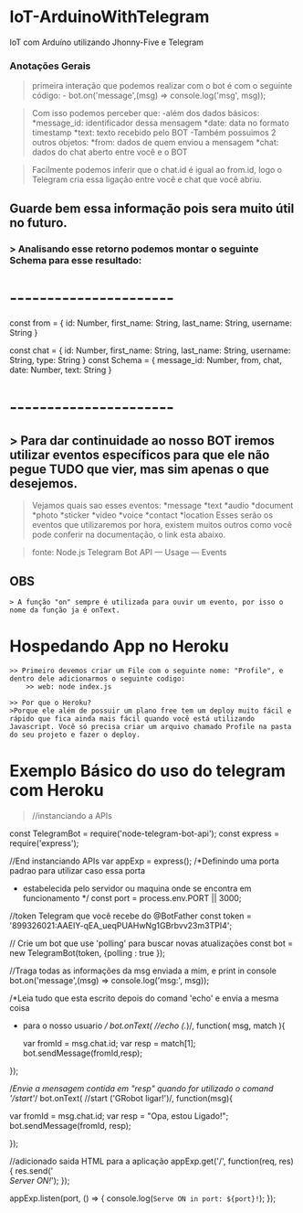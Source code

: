 # IoT-ArduinoWithTelegram
IoT com Arduíno utilizando Jhonny-Five e Telegram


### Anotações Gerais ###

> primeira interação que podemos realizar com o bot é com o seguinte código:
    - bot.on('message',(msg) => console.log('msg', msg));

> Com isso podemos perceber que: 
    -além dos dados básicos:
        *message_id: identificador dessa mensagem
        *date: data no formato timestamp
        *text: texto recebido pelo BOT
    -Também possuimos 2 outros objetos:
        *from: dados de quem enviou a mensagem
        *chat: dados do chat aberto entre você e o BOT

> Facilmente podemos inferir que o chat.id é igual ao from.id, logo o Telegram cria essa ligação    entre você e chat que você abriu.
## Guarde bem essa informação pois sera muito útil no futuro.

### > Analisando esse retorno podemos montar o seguinte Schema para esse resultado:

# ----------------------
const from = { 
  id: Number,
  first_name: String,
  last_name: String,
  username: String 
}
     
const chat = { 
  id: Number,
  first_name: String,
  last_name: String,
  username: String,
  type: String 
}
const Schema = { 
  message_id: Number,
  from,
  chat,
  date: Number,
  text: String
}
# ----------------------

## > Para dar continuidade ao nosso BOT iremos utilizar eventos específicos para que ele não pegue TUDO que vier, mas sim apenas o que desejemos.
>Vejamos quais sao esses eventos:
    *message
    *text
    *audio
    *document
    *photo
    *sticker
    *video
    *voice
    *contact
    *location
> Esses serão os eventos que utilizaremos por hora, existem muitos outros como você pode conferir na documentação, o link esta abaixo.

> fonte: Node.js Telegram Bot API — Usage — Events

## OBS ##
    > A função "on" sempre é utilizada para ouvir um evento, por isso o nome da função ja é onText.

# Hospedando App no Heroku
    >> Primeiro devemos criar um File com o seguinte nome: "Profile", e dentro dele adicionarmos o seguinte codigo:
        >> web: node index.js

    >> Por que o Heroku? 
    >Porque ele além de possuir um plano free tem um deploy muito fácil e rápido que fica ainda mais fácil quando você está utilizando Javascript. Você só precisa criar um arquivo chamado Profile na pasta do seu projeto e fazer o deploy.

# Exemplo Básico do uso do telegram com Heroku #

>//instanciando a APIs 

const TelegramBot = require('node-telegram-bot-api');
const express = require('express');

//End instanciando APIs
var appExp = express();
/*Definindo uma porta padrao para utilizar caso essa porta
* estabelecida pelo servidor ou maquina onde se encontra em funcionamento
*/
const port = process.env.PORT || 3000;

//token Telegram que você recebe do @BotFather 
const token = '899326021:AAEIY-qEA_ueqPUAHwNg1GBrbvv23m3TPI4';

// Crie um bot que use 'polling' para buscar novas atualizações 
const bot = new TelegramBot(token, {polling :  true });

  //Traga todas as informações da msg enviada a mim, e print in console
bot.on('message',(msg) => console.log('msg:', msg));

/*Leia tudo que esta escrito depois do comand 'echo' e envia a mesma coisa 
* para o nosso usuario */
bot.onText( /\/echo (.*)/, function( msg, match ){
  
  var fromId = msg.chat.id;
  var resp = match[1];
  bot.sendMessage(fromId,resp);
  
});

/*Envie a mensagem contida em "resp" quando for utilizado o comand '/start'*/ 
bot.onText( /\/start ('GRobot ligar!')/, function(msg){
  
  var fromId = msg.chat.id;
  var resp = "Opa, estou Ligado!";
  bot.sendMessage(fromId, resp);
  
});

//adicionado saida HTML para a aplicação
appExp.get('/', function(req, res) {
  res.send('<br><i>Server ON!</i>');
});


appExp.listen(port, () => {
  console.log(`Serve ON in port: ${port}!`);
});
